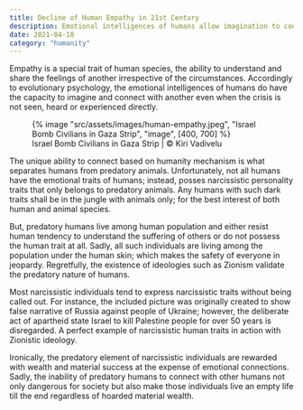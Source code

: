 ```yaml
---
title: Decline of Human Empathy in 21st Century
description: Emotional intelligences of humans allow imagination to connect with another even when the crisis is not seen, heard or experienced
date: 2021-04-10
category: "humanity"
---
```


Empathy is a special trait of human species, the ability to understand and share the feelings of another irrespective of the circumstances. Accordingly to evolutionary psychology, the emotional intelligences of humans do have the capacity to imagine and connect with another even when the crisis is not seen, heard or experienced directly.

<!-- excerpt -->

<figure>
{% image "src/assets/images/human-empathy.jpeg", "Israel Bomb Civilians in Gaza Strip", "image", [400, 700] %}
<figcaption>Israel Bomb Civilians in Gaza Strip | © Kiri Vadivelu</figcaption>
</figure>

The unique ability to connect based on humanity mechanism is what separates humans from predatory animals. Unfortunately, not all humans have the emotional traits of humans; instead, posses narcissistic personality traits that only belongs to predatory animals. Any humans with such dark traits shall be in the jungle with animals only; for the best interest of both human and animal species.

But, predatory humans live among human population and either resist human tendency to understand the suffering of others or do not possess the human trait at all. Sadly, all such individuals are living among the population under the human skin; which makes the safety of everyone in jeopardy. Regretfully, the existence of ideologies such as Zionism validate the predatory nature of humans.

Most narcissistic individuals tend to express narcissistic traits without being called out. For instance, the included picture was originally created to show false narrative of Russia against people of Ukraine; however, the deliberate act of apartheid state Israel to kill Palestine people for over 50 years is disregarded. A perfect example of narcissistic human traits in action with Zionistic ideology.

Ironically, the predatory element of narcissistic individuals are rewarded with wealth and material success at the expense of emotional connections. Sadly, the inability of predatory humans to connect with other humans not only dangerous for society but also make those individuals live an empty life till the end regardless of hoarded material wealth.
